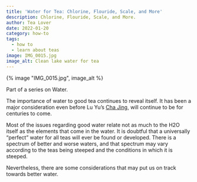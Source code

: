 ```yaml
---
title: 'Water for Tea: Chlorine, Flouride, Scale, and More'
description: Chlorine, Flouride, Scale, and More.
author: Tea Lover
date: 2022-01-20
category: how-to
tags:
  - how to
  - learn about teas
image: IMG_0015.jpg
image_alt: Clean lake water for tea
---
```

<!-- image shortcode -->
{% image "IMG_0015.jpg", image_alt %}

Part of a series on Water.

The importance of water to good tea continues to reveal itself. It has been a major consideration even before Lu Yu’s [Cha Jing](https://en.wikipedia.org/wiki/The_Classic_of_Tea#Five:_Boiling_.28.E4.BA.94.E4.B9.8B.E7.85.AE.29), will continue to be for centuries to come.

Most of the issues regarding good water relate not as much to the H2O itself as the elements that come in the water. It is doubtful that a universally “perfect” water for all teas will ever be found or developed. There is a spectrum of better and worse waters, and that spectrum may vary according to the teas being steeped and the conditions in which it is steeped.

Nevertheless, there are some considerations that may put us on track towards better water.
